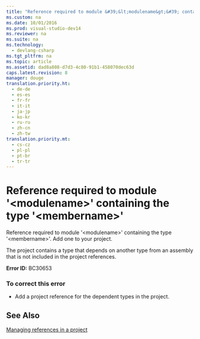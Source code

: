 ```yaml
---
title: "Reference required to module &#39;&lt;modulename&gt;&#39; containing the type &#39;&lt;membername&gt;&#39;"
ms.custom: na
ms.date: 10/01/2016
ms.prod: visual-studio-dev14
ms.reviewer: na
ms.suite: na
ms.technology: 
  - devlang-csharp
ms.tgt_pltfrm: na
ms.topic: article
ms.assetid: dad8a808-d7d3-4c80-91b1-458070dec63d
caps.latest.revision: 8
manager: douge
translation.priority.ht: 
  - de-de
  - es-es
  - fr-fr
  - it-it
  - ja-jp
  - ko-kr
  - ru-ru
  - zh-cn
  - zh-tw
translation.priority.mt: 
  - cs-cz
  - pl-pl
  - pt-br
  - tr-tr
---
```

# Reference required to module &#39;&lt;modulename&gt;&#39; containing the type &#39;&lt;membername&gt;&#39;
Reference required to module '<modulename\>' containing the type '<membername\>'. Add one to your project.  
  
 The project contains a type that depends on another type from an assembly that is not included in the project references.  
  
 **Error ID:** BC30653  
  
### To correct this error  
  
-   Add a project reference for the dependent types in the project.  
  
## See Also  
 [Managing references in a project](../VS_IDE/Managing-references-in-a-project.md)